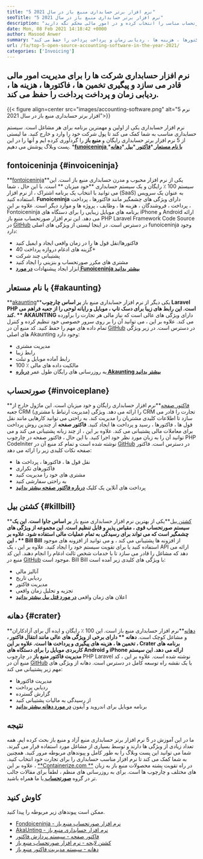 ```yaml
---
title: "5 نرم افزار برتر حسابداری منبع باز در سال 2021" 
seoTitle: "5 نرم افزار برتر حسابداری منبع باز در سال 2021" 
description: "نرم افزار حسابداری به مشاغل اجازه می دهد تا پول را وارد و خارج کنند. نرم افزار صورتحساب مناسب را انتخاب کرده و در امور مالی محکم نگه دارید." 
date: Mon, 08 Feb 2021 14:18:42 +0000
author: Masood Anwer
summary: "نرم افزار حسابداری شرکت ها را برای مدیریت امور مالی امکان پذیر می کند و پیگیری تخمین ها ، فاکتورها ، هزینه ها ، ردیابی زمان و پرداخت پرداخت را حفظ می کند." 
url: /fa/top-5-open-source-accounting-software-in-the-year-2021/
categories: ['Invoicing']
---
```


## نرم افزار حسابداری شرکت ها را برای مدیریت امور مالی قادر می سازد و پیگیری تخمین ها ، فاکتورها ، هزینه ها ، ردیابی زمان و پرداخت پرداخت را حفظ می کند.

{{< figure align=center src="images/accounting-software.png" alt="5 نرم افزار برتر حسابداری منبع باز در سال 2021">}}

نرم افزار حسابداری یکی از اولین و مهمترین برنامه برای هر مشاغل است. سیستم حسابداری مناسب به شما کمک می کند تا پول شرکت خود را وارد و خارج کنید. ما لیستی از 5 نرم افزار برتر حسابداری رایگان و **منبع باز**  را گردآوری کرده ایم و آنها را در این پست وبلاگ پوشش می دهیم.
  *[**funoiceninja** ][1]
  *[**با نام مستعار** ][2]
  *[**فاکتور** ][3]
  *[**بیل** ][4]
  *[**دهانه** ][5]

## fontoiceninja   {#invoiceninja}
**[fontoiceninja][6]**یکی از نرم افزار محبوب و مدرن حسابداری منبع باز است. این سیستم 100 ٪ رایگان و یک سیستم حسابداری  **خود میزبان **  است. با این حال ، شما می توانید با انتخاب یک برنامه اشتراک ، از نرم افزار (SaaS) به عنوان یک سرویس استفاده کنید.  **Funoiceninja**   دارای ویژگی های چشمگیر مانند فاکتورها ، پرداخت پرداخت ، فروشندگان ، هزینه ها ، وظایف ، پروژه ها و موارد دیگر است. علاوه بر این ، Fontoiceninja برنامه های موبایل زیبایی را برای دستگاه های iPhone و Android ارائه می دهد. این نرم افزار صورتحساب منبع باز PHP Laravel Framework Code Source در [GitHub][7] در دسترس است.
در اینجا لیستی از ویژگی های اصلی funoiceninja وجود دارد:
  * فاکتورها/نقل قول ها را در زمان واقعی ایجاد و ایمیل کنید
  * گزینه های ادغام دروازه پرداخت 40+
  * پشتیبانی چند شرکت
  * مشتری های مکرر صورتحساب و بنزینی را ایجاد کنید
  * ابزار ایجاد پیشنهادات
**[در مورد Funoiceninja بیشتر بدانید][8]**

## با نام مستعار   {#akaunting}
**[akaunting][9]**یکی دیگر از نرم افزار حسابداری منبع باز  **بر اساس چارچوب Laravel PHP است. این رابط های زیبا برای دسک تاپ ، موبایل و رایانه لوحی را از جعبه فراهم می کند. **  AKAUNTING**  دارای ویژگی های عالی است که نیاز مالی هر تجارت را برآورده می کند. علاوه بر این ، می توانید آن را بر روی سرور خصوصی خود تنظیم کرده و کنترل تمام داده های مهم را حفظ کنید. کد منبع آن در [GitHub][10] در دسترس است.
در زیر ویژگی های اصلی Akaunting وجود دارد:
  * مدیریت مشتری
  * رابط زیبا
  * رابط آماده موبایل و تبلت
  * 100 ٪ مالکیت داده های مالی
  * به روزرسانی های رایگان طول عمر
**[درباره Akaunting بیشتر بدانید][11]**

## صورتحساب   {#invoiceplane}
**[فاکتور صفحه][12]**نرم افزار حسابداری رایگان و خود میزبان است. این ماژول خارج از جعبه CRM (مدیریت ارتباط با مشتری) را ارائه می دهد. ویژگی CRM تجارت را قادر می سازد تا اطلاعات کلیدی مشتریان را مدیریت کند. به راحتی می توانید کارهایی مانند نقل قول ها ، فاکتورها ، رسید و پرداخت ها ایجاد کنید.  **فاکتور صفحه**   از چندین روش پرداخت برای معاملات مالی پشتیبانی می کند. علاوه بر این ، از چند زبانه پشتیبانی می کند و می توانید آن را به زبان مورد نظر خود اجرا کنید. با این حال ، فاکتور صفحه در چارچوب PHP CodeIniter نوشته شده است و تمام کد منبع آن در [GitHub][13] در دسترس است.
فاکتور صفحه نکات کلیدی زیر را ارائه می دهد:
  * نقل قول ها ، فاکتورها ، پرداخت ها
  * فاکتورهای تکراری
  * مشتری های خود را مدیریت کنید
  * به راحتی سفارشی کنید
  * پرداخت های آنلاین یک کلیک
**[درباره فاکتور صفحه بیشتر بدانید][14]**

## کشتن بیل   {#killbill}
**[کشتن بیل][15]**یکی از بهترین نرم افزار حسابداری منبع باز  **بر اساس جاوا است. این یک سیستم صورتحساب قوی ، مقیاس پذیر و قابل تنظیم است. این مجموعه از ویژگی های چشمگیر است که می تواند برای رسیدگی به تمام عملیات مالی استفاده شود. علاوه بر این ، **  Bill Bill**  از افزونه ها پشتیبانی می کند ، و می توانید از افزونه های موجود استفاده کنید یا برای تقویت سیستم خود را ایجاد کنید. علاوه بر این ، یک API ارائه می دهد که مشاغل را قادر می سازد تا با خدمات شخص ثالث ادغام را انجام دهند. این کد منبع در [GitHub][16] موجود است.
Bill Bill با ویژگی های کلیدی زیر آمده است:
  * آنالیز مالی
  * ردیابی تاریخ
  * مدیریت فاکتور
  * تجزیه و تحلیل زمان واقعی
  * اعلان های زمان واقعی
**[در مورد قتل بیل بیشتر بدانید][17]**

## دهانه   {#crater}
**[دهانه][18]**نرم افزار حسابداری منبع باز است. این 100 ٪ رایگان و ایده آل برای آزادکاران و مشاغل کوچک است.  **دهانه **  دارای برخی از ویژگی های عالی مانند انتقال فاکتور ، تخمین ها ، هزینه های پیگیری و پرداخت ها است. علاوه بر این ، Crater برنامه های کاربردی موبایل را برای دستگاه های Android و iPhone ارائه می دهد. این سیستم مدیریت فاکتور منبع باز**  در چارچوب PHP Laravel نوشته شده است. علاوه بر این ، کد منبع آن در [GitHub][19] با یک نقشه راه توسعه کامل در دسترس است.
دهانه از ویژگی های مهم زیر پشتیبانی می کند:
  * مدیریت فاکتورها
  * ردیابی پرداخت
  * گزارش گسترده
  * از رسیدگی به مالیات پشتیبانی کنید
  * برنامه موبایل برای اندروید و آیفون
**[در مورد دهانه بیشتر بدانید][20]**

## نتیجه
ما در این آموزش در 5 نرم افزار برتر حسابداری منبع آزاد و منبع باز بحث کرده ایم. همه تعداد زیادی از ویژگی ها دارند و توسط بسیاری از مشاغل مورد استفاده قرار می گیرند. شما می توانید این پست وبلاگ را به طور کامل و پیوندهای مربوطه مرور کنید. همچنین به شما کمک می کند تا نرم افزار مناسب حسابداری را برای تجارت خود انتخاب کنید.
علاوه بر این ، [**Containerize.com **][21] در راه تقویت پشته محصولات منبع باز به زبان های مختلف و چارچوب ها است. برای به روزرسانی های منظم ، لطفاً برای مقالات جالب تر در گروه [ **صورتحساب**  ][22] با ما همراه باشید.

## کاوش کنید
ممکن است پیوندهای زیر مربوطه را پیدا کنید.
  * [Fondoiceninja - نرم افزار صورتحساب منبع باز][23]
  * [AkaUnting - نرم افزار حسابداری منبع باز][24]
  * [فاکتور صفحه - سیستم پردازش فاکتور][25]
  * [کشتن لایحه - نرم افزار صورتحساب منبع باز][26]
  * [دهانه - سیستم مدیریت فاکتور منبع باز][27]

  
[1]: #InvoiceNinja
[2]: #Akaunting
[3]: #InvoicePlane
[4]: #KillBill
[5]: #Crater
[6]: https://products.containerize.com/invoicing/invoiceninja
[7]: https://github.com/invoiceninja/invoiceninja
[8]: https://www.invoiceninja.com
[9]: https://products.containerize.com/invoicing/akaunting
[10]: https://github.com/akaunting/akaunting
[11]: https://akaunting.com
[12]: https://products.containerize.com/invoicing/invoiceplane
[13]: https://github.com/InvoicePlane/InvoicePlane
[14]: https://www.invoiceplane.com
[15]: https://products.containerize.com/invoicing/killbill
[16]: https://github.com/killbill/killbill
[17]: https://killbill.io
[18]: https://products.containerize.com/invoicing/crater
[19]: https://github.com/bytefury/crater
[20]: https://craterapp.com
[21]: https://containerize.com
[22]: https://blog.containerize.com/category/invoicing/
[23]: https://products.containerize.com/invoicing/invoiceninja/
[24]: https://products.containerize.com/invoicing/akaunting/
[25]: https://products.containerize.com/invoicing/invoiceplane/
[26]: https://products.containerize.com/invoicing/killbill/
[27]: https://products.containerize.com/invoicing/crater/
